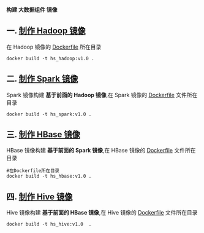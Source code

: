 ﻿**构建 大数据组件 镜像**

## 一. [制作 Hadoop 镜像](./01_build_hadoop/)
在 Hadoop 镜像的 [Dockerfile](./01_build_hadoop/Dockerfile) 所在目录  
```
docker build -t hs_hadoop:v1.0 .
```

## 二. [制作 Spark 镜像](./02_build_spark/)

Spark 镜像构建 **基于前面的 Hadoop 镜像**,在 Spark 镜像的 [Dockerfile](./02_build_spark/Dockerfile) 文件所在目录  
 
```
docker build -t hs_spark:v1.0 .
```

## 三. [制作 HBase 镜像](./03_build_hbase/)
HBase 镜像构建 **基于前面的  Spark 镜像**,在 HBase 镜像的 [Dockerfile](./03_build_hbase/Dockerfile) 文件所在目录  
```
#在Dockerfile所在目录  
docker build -t hs_hbase:v1.0 .
```

## 四. [制作 Hive 镜像](./04_build_hive/)
Hive 镜像构建 **基于前面的  HBase 镜像**,在 Hive 镜像的 [Dockerfile](04_build_hive/Dockerfile) 文件所在目录  
```
docker build -t hs_hive:v1.0  .
```


